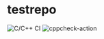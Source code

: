# testrepo
![C/C++ CI](https://github.com/stepin104578/testrepo/workflows/C/C++%20CI/badge.svg)
![cppcheck-action](https://github.com/stepin654321/MiniProject_Template/workflows/cppcheck-action/badge.svg)
